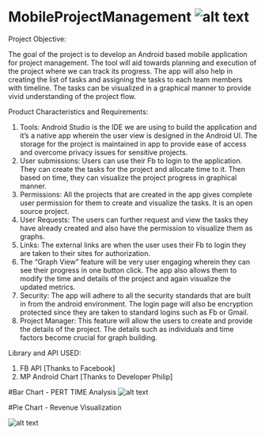 # MobileProjectManagement                                                                                           ![alt text](https://github.com/AswinVasudevan21/MobileProjectManagement/blob/master/mpm.png)

Project Objective: 

The goal of the project is to develop an Android based mobile application for project management. The tool will aid towards planning and execution of the project where we can track its progress. The app will also help in creating the list of tasks and assigning the tasks to each team members with timeline. The tasks can be visualized in a graphical manner to provide vivid understanding of the project flow.

Product Characteristics and Requirements:

1.	Tools: Android Studio is the IDE we are using to build the application and it’s a native app wherein the user view is designed in the Android UI. The storage for the project is maintained in app to provide ease of access and overcome privacy issues for sensitive projects. 
2.	User submissions: Users can use their Fb to login to the application. They can create the tasks for the project and allocate time to it. Then based on time, they can visualize the project progress in graphical manner. 
3.	Permissions: All the projects that are created in the app gives complete user permission for them to create and visualize the tasks. It is an open source project. 
4.	User Requests: The users can further request and view the tasks they have already created and also have the permission to visualize them as graphs.
5.	Links: The external links are when the user uses their Fb to login they are taken to their sites for authorization.
6.	The “Graph View” feature will be very user engaging wherein they can see their progress in one button click. The app also allows them to modify the time and details of the project and again visualize the updated metrics. 
7.	Security: The app will adhere to all the security standards that are built in from the android environment. The login page will also be encryption protected since they are taken to standard logins such as Fb or Gmail.
8.	Project Manager: This feature will allow the users to create and provide the details of the project. The details such as individuals and time factors become crucial for graph building. 

Library and API USED:
1. FB API [Thanks to Facebook]
2. MP Android Chart [Thanks to Developer Philip]

#Bar Chart - PERT TIME Analysis
![alt text](https://github.com/AswinVasudevan21/MobileProjectManagement/blob/master/bar.jpg)

#Pie Chart - Revenue Visualization

![alt text](https://github.com/AswinVasudevan21/MobileProjectManagement/blob/master/pie.png)




